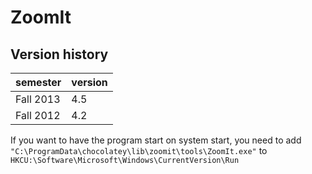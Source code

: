 # ZoomIt

## Version history

| semester | version |
| ---      | ---     |
| Fall 2013 | 4.5 |
| Fall 2012 | 4.2 |

If you want to have the program start on system start, you need to add `"C:\ProgramData\chocolatey\lib\zoomit\tools\ZoomIt.exe"` to `HKCU:\Software\Microsoft\Windows\CurrentVersion\Run`
 
